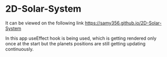 # 2D-Solar-System

It can be viewed on the following link https://samy356.github.io/2D-Solar-System

In this app useEffect hook is being used, which is getting rendered only once at the start but the planets positions are still getting updating continuously.
